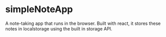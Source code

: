 # simpleNoteApp

A note-taking app that runs in the browser. Built with react, it stores these notes in localstorage using the built in storage API.
